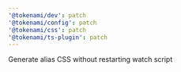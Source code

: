 ```yaml
---
'@tokenami/dev': patch
'@tokenami/config': patch
'@tokenami/css': patch
'@tokenami/ts-plugin': patch
---
```


Generate alias CSS without restarting watch script
